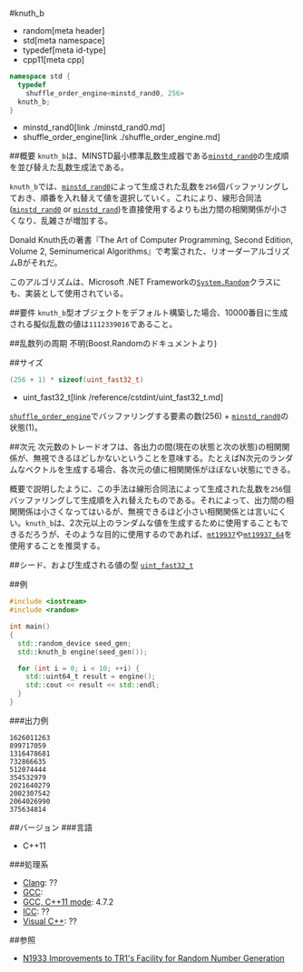 #knuth_b
* random[meta header]
* std[meta namespace]
* typedef[meta id-type]
* cpp11[meta cpp]

```cpp
namespace std {
  typedef
    shuffle_order_engine<minstd_rand0, 256>
  knuth_b;
}
```
* minstd_rand0[link ./minstd_rand0.md]
* shuffle_order_engine[link ./shuffle_order_engine.md]

##概要
`knuth_b`は、MINSTD最小標準乱数生成器である[`minstd_rand0`](minstd_rand0.md)の生成順を並び替えた乱数生成法である。

`knuth_b`では、[`minstd_rand0`](minstd_rand0.md)によって生成された乱数を`256`個バッファリングしておき、順番を入れ替えて値を選択していく。これにより、線形合同法([`minstd_rand0`](minstd_rand0.md) or [`minstd_rand`](minstd_rand.md))を直接使用するよりも出力間の相関関係が小さくなり、乱雑さが増加する。

Donald Knuth氏の著書『The Art of Computer Programming, Second Edition, Volume 2, Seminumerical Algorithms』で考案された、リオーダーアルゴリズムBがそれだ。  

このアルゴリズムは、Microsoft .NET Frameworkの[`System.Random`](http://msdn.microsoft.com/ja-jp/library/system.random.aspx)クラスにも、実装として使用されている。


##要件
`knuth_b`型オブジェクトをデフォルト構築した場合、10000番目に生成される擬似乱数の値は`1112339016`であること。


##乱数列の周期
不明(Boost.Randomのドキュメントより)


##サイズ
```cpp
(256 + 1) * sizeof(uint_fast32_t)
```
* uint_fast32_t[link /reference/cstdint/uint_fast32_t.md]

[`shuffle_order_engine`](./shuffle_order_engine.md)でバッファリングする要素の数(256) + [`minstd_rand0`](./minstd_rand0.md)の状態(1)。


##次元
次元数のトレードオフは、各出力の間(現在の状態と次の状態)の相関関係が、無視できるほどしかないということを意味する。たとえばN次元のランダムなベクトルを生成する場合、各次元の値に相関関係がほぼない状態にできる。

概要で説明したように、この手法は線形合同法によって生成された乱数を`256`個バッファリングして生成順を入れ替えたものである。それによって、出力間の相関関係は小さくなってはいるが、無視できるほど小さい相関関係とは言いにくい。`knuth_b`は、2次元以上のランダムな値を生成するために使用することもできるだろうが、そのような目的に使用するのであれば、[`mt19937`](mt19937.md)や[`mt19937_64`](mt19937_64.md)を使用することを推奨する。


##シード、および生成される値の型
[`uint_fast32_t`](/reference/cstdint/uint_fast32_t.md)


##例
```cpp
#include <iostream>
#include <random>

int main()
{
  std::random_device seed_gen;
  std::knuth_b engine(seed_gen());

  for (int i = 0; i < 10; ++i) {
    std::uint64_t result = engine();
    std::cout << result << std::endl;
  }
}
```

###出力例
```
1626011263
899717059
1316478681
732866635
512074444
354532979
2021640279
2002307542
2064026990
375634814
```

##バージョン
###言語
- C++11

###処理系
- [Clang](/implementation.md#clang): ??
- [GCC](/implementation.md#gcc): 
- [GCC, C++11 mode](/implementation.md#gcc): 4.7.2
- [ICC](/implementation.md#icc): ??
- [Visual C++](/implementation.md#visual_cpp): ??


##参照
- [N1933 Improvements to TR1's Facility for Random Number Generation](http://www.open-std.org/jtc1/sc22/wg21/docs/papers/2006/n1933.pdf)

